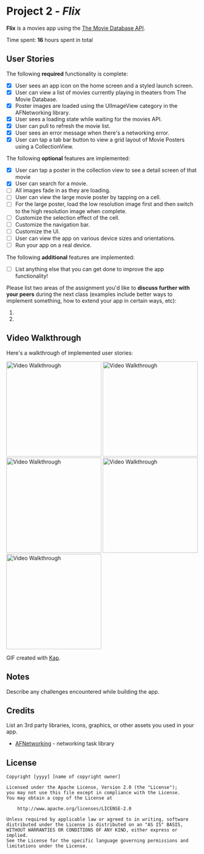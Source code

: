 # Project 2 - *Flix*

**Flix** is a movies app using the [The Movie Database API](http://docs.themoviedb.apiary.io/#).

Time spent: **16** hours spent in total

## User Stories

The following **required** functionality is complete:

- [X] User sees an app icon on the home screen and a styled launch screen.
- [X] User can view a list of movies currently playing in theaters from The Movie Database.
- [X] Poster images are loaded using the UIImageView category in the AFNetworking library.
- [X] User sees a loading state while waiting for the movies API.
- [X] User can pull to refresh the movie list.
- [X] User sees an error message when there's a networking error.
- [X] User can tap a tab bar button to view a grid layout of Movie Posters using a CollectionView.

The following **optional** features are implemented:

- [X] User can tap a poster in the collection view to see a detail screen of that movie
- [X] User can search for a movie.
- [ ] All images fade in as they are loading.
- [ ] User can view the large movie poster by tapping on a cell.
- [ ] For the large poster, load the low resolution image first and then switch to the high resolution image when complete.
- [ ] Customize the selection effect of the cell.
- [ ] Customize the navigation bar.
- [ ] Customize the UI.
- [ ] User can view the app on various device sizes and orientations.
- [ ] Run your app on a real device.

The following **additional** features are implemented:

- [ ] List anything else that you can get done to improve the app functionality!

Please list two areas of the assignment you'd like to **discuss further with your peers** during the next class (examples include better ways to implement something, how to extend your app in certain ways, etc):

1.
2.

## Video Walkthrough

Here's a walkthrough of implemented user stories:


<img src='https://user-images.githubusercontent.com/58496944/123499946-3b140580-d5ef-11eb-9b26-88f1caa2cbf6.gif' title='Video Walkthrough' width='250' alt='Video Walkthrough' />
<img src='https://user-images.githubusercontent.com/58496944/123499909-d6f14180-d5ee-11eb-8b2d-c2861a6ed760.gif' title='Video Walkthrough' width='250' alt='Video Walkthrough' />
<img src = 'https://user-images.githubusercontent.com/58496944/123500017-c1c8e280-d5ef-11eb-8cce-3a81f4257a73.gif'  title='Video Walkthrough' width='250' alt='Video Walkthrough' />
<img src = 'https://user-images.githubusercontent.com/58496944/123743975-ed073800-d862-11eb-8ec1-a82a5bb172b3.gif'  title='Video Walkthrough' width='250' alt='Video Walkthrough' />
<img src = 'https://user-images.githubusercontent.com/58496944/123744319-728ae800-d863-11eb-988c-cdb3580b4f9c.gif'  title='Video Walkthrough' width='250' alt='Video Walkthrough' />

GIF created with [Kap](https://getkap.co/).

## Notes

Describe any challenges encountered while building the app.

## Credits

List an 3rd party libraries, icons, graphics, or other assets you used in your app.

- [AFNetworking](https://github.com/AFNetworking/AFNetworking) - networking task library

## License

    Copyright [yyyy] [name of copyright owner]

    Licensed under the Apache License, Version 2.0 (the "License");
    you may not use this file except in compliance with the License.
    You may obtain a copy of the License at

        http://www.apache.org/licenses/LICENSE-2.0

    Unless required by applicable law or agreed to in writing, software
    distributed under the License is distributed on an "AS IS" BASIS,
    WITHOUT WARRANTIES OR CONDITIONS OF ANY KIND, either express or implied.
    See the License for the specific language governing permissions and
    limitations under the License.

